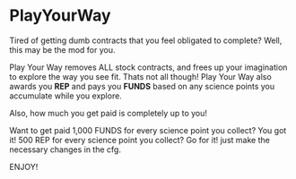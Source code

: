 # PlayYourWay
Tired of getting dumb contracts that you feel obligated to complete? Well, this may be the mod for you.

Play Your Way removes ALL stock contracts, and frees up your imagination to explore the way you see fit. 
Thats not all though! Play Your Way also awards you **REP** and pays you **FUNDS** based on any science points you accumulate while you explore. 

Also, how much you get paid is completely up to you!

Want to get paid 1,000 FUNDS for every science point you collect? You got it! 500 REP for every science point you collect? Go for it!
just make the necessary changes in the cfg.



ENJOY!
